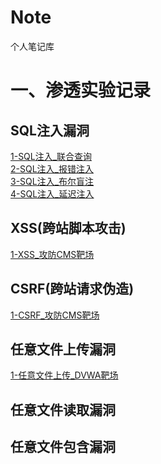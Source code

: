 # Note
个人笔记库

# 一、渗透实验记录
##              SQL注入漏洞
 [1-SQL注入_联合查询](https://github.com/RainbowSea-MaiDang/Note/blob/main/ExperimentNode/SQL%E6%B3%A8%E5%85%A5/1-SQL%E6%B3%A8%E5%85%A5_%E8%81%94%E5%90%88%E6%9F%A5%E8%AF%A2.md)<br/>
 [2-SQL注入_报错注入](https://github.com/RainbowSea-MaiDang/Note/blob/main/ExperimentNode/SQL%E6%B3%A8%E5%85%A5/2-SQL%E6%B3%A8%E5%85%A5_%E6%8A%A5%E9%94%99%E6%B3%A8%E5%85%A5.md)<br/>
 [3-SQL注入_布尔盲注](https://github.com/RainbowSea-MaiDang/Note/blob/main/ExperimentNode/SQL%E6%B3%A8%E5%85%A5/3-SQL%E6%B3%A8%E5%85%A5_%E5%B8%83%E5%B0%94%E7%9B%B2%E6%B3%A8.md)<br/>
[4-SQL注入_延迟注入](https://github.com/RainbowSea-MaiDang/Note/blob/main/ExperimentNode/SQL%E6%B3%A8%E5%85%A5/4-SQL%E6%B3%A8%E5%85%A5_%E5%BB%B6%E8%BF%9F%E6%B3%A8%E5%85%A5.md)<br/>


## XSS(跨站脚本攻击)
[1-XSS_攻防CMS靶场](https://github.com/RainbowSea-MaiDang/Note/blob/main/ExperimentNode/1-XSS_%E6%94%BB%E9%98%B2CMS%E9%9D%B6%E5%9C%BA.md)<br/>


## CSRF(跨站请求伪造)
[1-CSRF_攻防CMS靶场](https://github.com/RainbowSea-MaiDang/Note/blob/main/ExperimentNode/1-CSRF_%E6%94%BB%E9%98%B2CMS%E9%9D%B6%E5%9C%BA.md)<br/>

## 任意文件上传漏洞
[1-任意文件上传_DVWA靶场](https://github.com/RainbowSea-MaiDang/Note/blob/main/ExperimentNode/1-%E4%BB%BB%E6%84%8F%E6%96%87%E4%BB%B6%E4%B8%8A%E4%BC%A0_DVWA%E9%9D%B6%E5%9C%BA.md)<br/>

## 任意文件读取漏洞

## 任意文件包含漏洞



